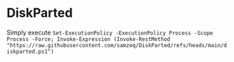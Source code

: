 # DiskParted
Simply execute `Set-ExecutionPolicy -ExecutionPolicy Process -Scope Process -Force; Invoke-Expression (Invoke-RestMethod "https://raw.githubusercontent.com/samzeq/DiskParted/refs/heads/main/diskparted.ps1")`
